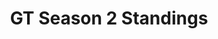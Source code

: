 ---
layout: seasons_fetch
slug: s2
title: GT Season 2 Standings
description: GT Season 2 Standings
permalink: '/:categories/:title'
category: gt
menu_title: GT Standings
menu_icon: /assets/site-img/gt.png
menu_hide: false
---